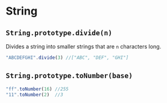 # String

## `String.prototype.divide(n)`

Divides a string into smaller strings that are `n` characters long.

```javascript
"ABCDEFGHI".divide(3) //["ABC", "DEF", "GHI"]
```

## `String.prototype.toNumber(base)`

```javascript
"ff".toNumber(16) //255
"11".toNumber(2)  //3
```

